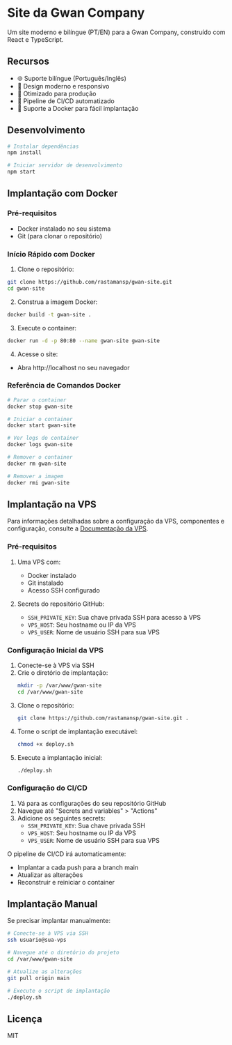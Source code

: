 # Site da Gwan Company

Um site moderno e bilíngue (PT/EN) para a Gwan Company, construído com React e TypeScript.

## Recursos

- 🌐 Suporte bilíngue (Português/Inglês)
- 🎨 Design moderno e responsivo
- 🚀 Otimizado para produção
- 🔄 Pipeline de CI/CD automatizado
- 🐳 Suporte a Docker para fácil implantação

## Desenvolvimento

```bash
# Instalar dependências
npm install

# Iniciar servidor de desenvolvimento
npm start
```

## Implantação com Docker

### Pré-requisitos
- Docker instalado no seu sistema
- Git (para clonar o repositório)

### Início Rápido com Docker

1. Clone o repositório:
```bash
git clone https://github.com/rastamansp/gwan-site.git
cd gwan-site
```

2. Construa a imagem Docker:
```bash
docker build -t gwan-site .
```

3. Execute o container:
```bash
docker run -d -p 80:80 --name gwan-site gwan-site
```

4. Acesse o site:
- Abra http://localhost no seu navegador

### Referência de Comandos Docker

```bash
# Parar o container
docker stop gwan-site

# Iniciar o container
docker start gwan-site

# Ver logs do container
docker logs gwan-site

# Remover o container
docker rm gwan-site

# Remover a imagem
docker rmi gwan-site
```

## Implantação na VPS

Para informações detalhadas sobre a configuração da VPS, componentes e configuração, consulte a [Documentação da VPS](VPS_README.md).

### Pré-requisitos

1. Uma VPS com:
   - Docker instalado
   - Git instalado
   - Acesso SSH configurado

2. Secrets do repositório GitHub:
   - `SSH_PRIVATE_KEY`: Sua chave privada SSH para acesso à VPS
   - `VPS_HOST`: Seu hostname ou IP da VPS
   - `VPS_USER`: Nome de usuário SSH para sua VPS

### Configuração Inicial da VPS

1. Conecte-se à VPS via SSH
2. Crie o diretório de implantação:
   ```bash
   mkdir -p /var/www/gwan-site
   cd /var/www/gwan-site
   ```
3. Clone o repositório:
   ```bash
   git clone https://github.com/rastamansp/gwan-site.git .
   ```
4. Torne o script de implantação executável:
   ```bash
   chmod +x deploy.sh
   ```
5. Execute a implantação inicial:
   ```bash
   ./deploy.sh
   ```

### Configuração do CI/CD

1. Vá para as configurações do seu repositório GitHub
2. Navegue até "Secrets and variables" > "Actions"
3. Adicione os seguintes secrets:
   - `SSH_PRIVATE_KEY`: Sua chave privada SSH
   - `VPS_HOST`: Seu hostname ou IP da VPS
   - `VPS_USER`: Nome de usuário SSH para sua VPS

O pipeline de CI/CD irá automaticamente:
- Implantar a cada push para a branch main
- Atualizar as alterações
- Reconstruir e reiniciar o container

## Implantação Manual

Se precisar implantar manualmente:

```bash
# Conecte-se à VPS via SSH
ssh usuario@sua-vps

# Navegue até o diretório do projeto
cd /var/www/gwan-site

# Atualize as alterações
git pull origin main

# Execute o script de implantação
./deploy.sh
```

## Licença

MIT
